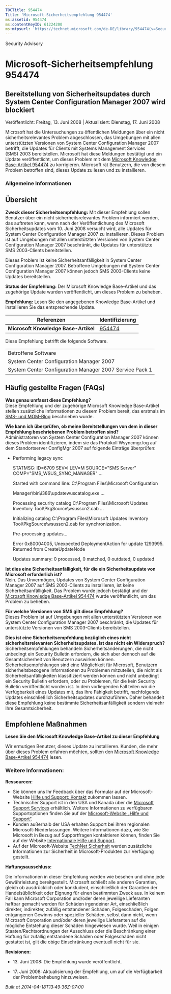 ```yaml
---
TOCTitle: 954474
Title: 'Microsoft-Sicherheitsempfehlung 954474'
ms:assetid: 954474
ms:contentKeyID: 61224200
ms:mtpsurl: 'https://technet.microsoft.com/de-DE/library/954474(v=Security.10)'
---
```


Security Advisory

Microsoft-Sicherheitsempfehlung 954474
======================================

Bereitstellung von Sicherheitsupdates durch System Center Configuration Manager 2007 wird blockiert
---------------------------------------------------------------------------------------------------

Veröffentlicht: Freitag, 13. Juni 2008 | Aktualisiert: Dienstag, 17. Juni 2008

Microsoft hat die Untersuchungen zu öffentlichen Meldungen über ein nicht sicherheitsrelevantes Problem abgeschlossen, das Umgebungen mit allen unterstützten Versionen von System Center Configuration Manager 2007 betrifft, die Updates für Clients mit Systems Management Services (SMS) 2003 bereitstellen. Microsoft hat diese Meldungen bestätigt und ein Update veröffentlicht, um dieses Problem mit dem [Microsoft Knowledge Base-Artikel 954474](http://support.microsoft.com/kb/954474/en-us) zu korrigieren. Microsoft rät Benutzern, die von diesem Problem betroffen sind, dieses Update zu lesen und zu installieren.

### Allgemeine Informationen

Übersicht
---------

**Zweck dieser Sicherheitsempfehlung:** Mit dieser Empfehlung sollen Benutzer über ein nicht sicherheitsrelevantes Problem informiert werden, das auftreten kann, wenn nach der Veröffentlichung des Microsoft Sicherheitsupdates vom 10. Juni 2008 versucht wird, alle Updates für System Center Configuration Manager 2007 zu installieren. Dieses Problem ist auf Umgebungen mit allen unterstützten Versionen von System Center Configuration Manager 2007 beschränkt, die Updates für unterstützte SMS 2003-Clients bereitstellen.

Dieses Problem ist keine Sicherheitsanfälligkeit in System Center Configuration Manager 2007. Betroffene Umgebungen mit System Center Configuration Manager 2007 können jedoch SMS 2003-Clients keine Updates bereitstellen.

**Status der Empfehlung:** Der Microsoft Knowledge Base-Artikel und das zugehörige Update wurden veröffentlicht, um dieses Problem zu beheben.

**Empfehlung:** Lesen Sie den angegebenen Knowledge Base-Artikel und installieren Sie das entsprechende Update.

| Referenzen                           | Identifizierung                                        |
|--------------------------------------|--------------------------------------------------------|
| **Microsoft Knowledge Base-Artikel** | [954474](http://support.microsoft.com/kb/954474/en-us) |

Diese Empfehlung betrifft die folgende Software.

|                                                         |
|---------------------------------------------------------|
| Betroffene Software                                     |
| System Center Configuration Manager 2007                |
| System Center Configuration Manager 2007 Service Pack 1 |

Häufig gestellte Fragen (FAQs)
------------------------------

**Was genau umfasst diese Empfehlung?**  
Diese Empfehlung und der zugehörige Microsoft Knowledge Base-Artikel stellen zusätzliche Informationen zu diesem Problem bereit, das erstmals im [SMS- und MOM-Blog](http://blogs.technet.com/smsandmom/archive/2008/06/12/wsus-offline-scan-catalog-fails-to-sync-on-configmgr-2007.aspx) beschrieben wurde.

**Wie kann ich überprüfen, ob meine Bereitstellungen von dem in dieser Empfehlung beschriebenen Problem betroffen sind?**  
Administratoren von System Center Configuration Manager 2007 können dieses Problem identifizieren, indem sie das Protokoll Wsyncmgr.log auf dem Standortserver ConfigMgr 2007 auf folgende Einträge überprüfen:

-   Performing legacy sync  

    STATMSG: ID=6709 SEV=I LEV=M SOURCE="SMS Server" COMP="SMS\_WSUS\_SYNC\_MANAGER" …

    Started with command line: C:\\Program Files\\Microsoft Configuration 

    Manager\\bin\\i386\\updatewuscatalog.exe …

    Processing security catalog C:\\Program Files\\Microsoft Updates Inventory 
    Tool\\PkgSource\\wsusscn2.cab ...

    Initializing catalog C:\\Program Files\\Microsoft Updates Inventory 
    Tool\\PkgSource\\wsusscn2.cab for synchronization.

    Pre-processing updates...

    Error 0x80004005, Unexpected DeploymentAction for update 1293995. Returned from 
    CreateUpdateNode

    Updates summary: 0 processed, 0 matched, 0 outdated, 0 updated

**Ist dies eine Sicherheitsanfälligkeit, für die ein Sicherheitsupdate von Microsoft erforderlich ist?**  
Nein. Das Unvermögen, Updates von System Center Configuration Manager 2007 auf SMS 2003-Clients zu installieren, ist keine Sicherheitsanfälligkeit. Das Problem wurde jedoch bestätigt und der [Microsoft Knowledge Base-Artikel 954474](http://support.microsoft.com/kb/954474/en-us) wurde veröffentlicht, um das Problem zu beheben.

**Für welche Versionen von SMS gilt diese Empfehlung?**  
Dieses Problem ist auf Umgebungen mit allen unterstützten Versionen von System Center Configuration Manager 2007 beschränkt, die Updates für unterstützte Versionen von SMS 2003-Clients bereitstellen.

**Dies ist eine Sicherheitsempfehlung bezüglich eines nicht sicherheitsrelevanten Sicherheitsupdates. Ist das nicht ein Widerspruch?**  
Sicherheitsempfehlungen behandeln Sicherheitsänderungen, die nicht unbedingt ein Security Bulletin erfordern, die sich aber dennoch auf die Gesamtsicherheit von Benutzern auswirken können. Sicherheitsempfehlungen sind eine Möglichkeit für Microsoft, Benutzern sicherheitsbezogene Informationen zu Problemen mitzuteilen, die nicht als Sicherheitsanfälligkeiten klassifiziert werden können und nicht unbedingt ein Security Bulletin erfordern, oder zu Problemen, für die kein Security Bulletin veröffentlicht worden ist. In dem vorliegenden Fall teilen wir die Verfügbarkeit eines Updates mit, das Ihre Fähigkeit betrifft, nachfolgende Updates einschließlich Sicherheitsupdates durchzuführen. Daher behandelt diese Empfehlung keine bestimmte Sicherheitsanfälligkeit sondern vielmehr Ihre Gesamtsicherheit.

Empfohlene Maßnahmen
--------------------

**Lesen Sie den Microsoft Knowledge Base-Artikel zu dieser Empfehlung**

Wir ermutigen Benutzer, dieses Update zu installieren. Kunden, die mehr über dieses Problem erfahren möchten, sollten den [Microsoft Knowledge Base-Artikel 954474](http://support.microsoft.com/kb/954474/en-us) lesen.

### Weitere Informationen:

**Ressourcen:**

-   Sie können uns Ihr Feedback über das Formular auf der Microsoft-Website [Hilfe und Support: Kontakt](https://support.microsoft.com/common/survey.aspx?scid=sw;en;1257&showpage=1&ws=technet&sd=tech) zukommen lassen.
-   Technischer Support ist in den USA und Kanada über die [Microsoft Support Services](http://go.microsoft.com/fwlink/?linkid=21131) erhältlich. Weitere Informationen zu verfügbaren Supportoptionen finden Sie auf der [Microsoft-Website „Hilfe und Support“](http://support.microsoft.com/).
-   Kunden außerhalb der USA erhalten Support bei ihren regionalen Microsoft-Niederlassungen. Weitere Informationen dazu, wie Sie Microsoft in Bezug auf Supportfragen kontaktieren können, finden Sie auf der Website [Internationale Hilfe und Support](http://go.microsoft.com/fwlink/?linkid=21155).
-   Auf der Microsoft-Website [TechNet Sicherheit](http://www.microsoft.com/germany/technet/sicherheit/default.mspx) werden zusätzliche Informationen zur Sicherheit in Microsoft-Produkten zur Verfügung gestellt.

**Haftungsausschluss:**

Die Informationen in dieser Empfehlung werden wie besehen und ohne jede Gewährleistung bereitgestellt. Microsoft schließt alle anderen Garantien, gleich ob ausdrücklich oder konkludent, einschließlich der Garantien der Handelsüblichkeit oder Eignung für einen bestimmten Zweck aus. In keinem Fall kann Microsoft Corporation und/oder deren jeweilige Lieferanten haftbar gemacht werden für Schäden irgendeiner Art, einschließlich direkter, indirekter, zufällig entstandener Schäden, Folgeschäden, Folgen entgangenen Gewinns oder spezieller Schäden, selbst dann nicht, wenn Microsoft Corporation und/oder deren jeweilige Lieferanten auf die mögliche Entstehung dieser Schäden hingewiesen wurde. Weil in einigen Staaten/Rechtsordnungen der Ausschluss oder die Beschränkung einer Haftung für zufällig entstandene Schäden oder Folgeschäden nicht gestattet ist, gilt die obige Einschränkung eventuell nicht für sie.

**Revisionen:**

-   <p>13. Juni 2008: Die Empfehlung wurde veröffentlicht.</p>
-   <p>17. Juni 2008: Aktualisierung der Empfehlung, um auf die Verfügbarkeit der Problembehebung hinzuweisen.</p>

*Built at 2014-04-18T13:49:36Z-07:00*

